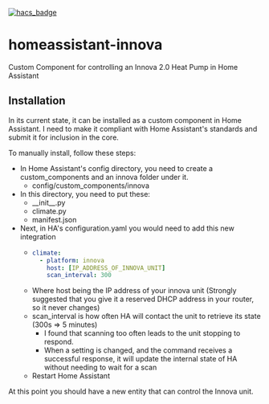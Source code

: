 [![hacs_badge](https://img.shields.io/badge/HACS-Custom-41BDF5.svg?style=for-the-badge)](https://github.com/hacs/integration)

# homeassistant-innova

Custom Component for controlling an Innova 2.0 Heat Pump in Home Assistant

## Installation

In its current state, it can be installed as a custom component in Home Assistant. I need to make it compliant with Home Assistant's standards and submit it for inclusion in the core.

To manually install, follow these steps:

* In Home Assistant's config directory, you need to create a custom_components and an innova folder under it.
  * config/custom_components/innova
* In this directory, you need to put these:
  * \_\_init\_\_.py
  * climate.py
  * manifest.json
* Next, in HA's configuration.yaml you would need to add this new integration
  * ``` yaml
    climate:
      - platform: innova
        host: [IP_ADDRESS_OF_INNOVA_UNIT]
        scan_interval: 300
    ```
  * Where host being the IP address of your innova unit (Strongly suggested that you give it a reserved DHCP address in your router, so it never changes)
  * scan_interval is how often HA will contact the unit to retrieve its state (300s => 5 minutes)
    * I found that scanning too often leads to the unit stopping to respond.
    * When a setting is changed, and the command receives a successful response, it will update the internal state of HA without needing to wait for a scan
  * Restart Home Assistant


At this point you should have a new entity that can control the Innova unit.
